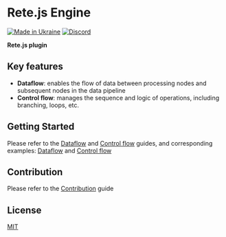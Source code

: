 Rete.js Engine
====
[![Made in Ukraine](https://img.shields.io/badge/made_in-ukraine-ffd700.svg?labelColor=0057b7)](https://stand-with-ukraine.pp.ua)
[![Discord](https://img.shields.io/discord/1081223198055604244?color=%237289da&label=Discord)](https://discord.gg/cxSFkPZdsV)

**Rete.js plugin**

## Key features

- **Dataflow**: enables the flow of data between processing nodes and subsequent nodes in the data pipeline
- **Control flow**: manages the sequence and logic of operations, including branching, loops, etc.

## Getting Started

Please refer to the [Dataflow](https://retejs.org/docs/guides/processing/dataflow) and [Control flow](https://retejs.org/docs/guides/processing/control-flow) guides, and corresponding examples: [Dataflow](https://retejs.org/examples) and [Control flow](https://retejs.org/examples/processing/control-flow)

## Contribution

Please refer to the [Contribution](https://retejs.org/docs/contribution) guide

## License

[MIT](https://github.com/retejs/area-plugin/blob/main/LICENSE)
